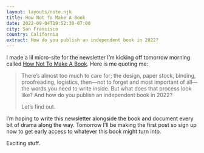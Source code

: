 ```yaml
---
layout: layouts/note.njk
title: How Not To Make A Book
date: 2022-09-04T19:52:30-07:00
city: San Francisco
country: California
extract: How do you publish an independent book in 2022?
---
```


I made a lil micro-site for the newsletter I’m kicking off tomorrow morning called [How Not To Make A Book](https://hownottomakeabook.com/). Here is me quoting me:

> There’s almost too much to care for; the design, paper stock, binding, proofreading, logistics, then—not to forget and most important of all—the words you need to write inside. But what does that process look like? And how do you publish an independent book in 2022?
>
> Let’s find out.

I’m hoping to write this newsletter alongside the book and document every bit of drama along the way. Tomorrow I’ll be making the first post so sign up now to get early access to whatever this book might turn into.

Exciting stuff.

